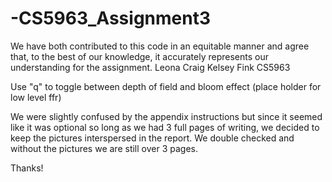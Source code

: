 # -CS5963_Assignment3

We have both contributed to this code in an equitable manner and agree that, to the best
of our knowledge, it accurately represents our understanding for the assignment.
Leona Craig
Kelsey Fink
CS5963

Use "q" to toggle between depth of field and bloom effect (place holder for low level ffr)

We were slightly confused by the appendix instructions but since it seemed like it was optional so long as we had 3 full pages of writing, we decided to keep the pictures interspersed in the report. We double checked and without the pictures we are still over 3 pages.

Thanks!
